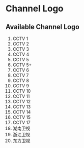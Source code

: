 # Channel Logo
## Available Channel Logo

1. CCTV 1
2. CCTV 2
3. CCTV 3
4. CCTV 4
5. CCTV 5
6. CCTV 5+
7. CCTV 6 
8. CCTV 7
9. CCTV 8
10. CCTV 9
11. CCTV 10
12. CCTV 11
13. CCTV 12
14. CCTV 13
15. CCTV 14
16. CCTV 15
17. CCTV 17
18. 湖南卫视
19. 浙江卫视
20. 东方卫视
